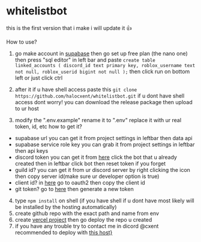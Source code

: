 # whitelistbot
this is the first version that i make i will update it 👍

How to use?
1. go make account in [supabase](https://supabase.com/)
then go set up free plan (the nano one) then press "sql editor" in left bar
and paste ```create table linked_accounts (
  discord_id text primary key,
  roblox_username text not null,
  roblox_userid bigint not null
);```
then click run on bottom left or just click ctrl

3. after it if u have shell access paste this
```git clone https://github.com/halocxent/whitelistbot.git```
if u dont have shell access dont worry! you can download the release package then upload to ur host

4. modify the ".env.example" rename it to ".env"
replace it with ur real token, id, etc
how to get it?
- supabase url you can get it from project settings in leftbar then data api
- supabase service role key you can grab it from project settings in leftbar then api keys
- discord token you can get it from [here](https://discord.com/developers/applications) click the bot that u already created then in leftbar click bot then reset token if you forget
- guild id? you can get it from ur discord server by right clicking the icon then copy server id(make sure ur developer option is true)
- client id? in [here](https://discord.com/developers/applications) go to oauth2 then copy the client id
- git token? go to [here](https://github.com/settings/tokens) then generate a new token
4. type ```npm install``` on shell (if you have shell if u dont have most likely will be installed by the hosting automatically)
5. create github repo with the exact path and name from env
6. create [vercel project](https://vercel.com/new) then go deploy the repo u created
7. if you have any trouble try to contact me in dicord @cxent
  recommended to deploy with [this host}](https://bot-hosting.net/?aff=969877800746123284)
